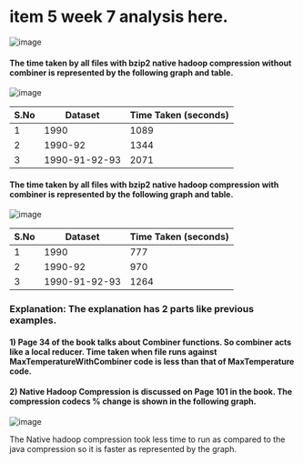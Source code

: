 # item 5 week 7 analysis here.


![image](https://cloud.githubusercontent.com/assets/25064372/24327844/1db26f5c-11a1-11e7-93f8-55e516c6ecb7.png)


#### The time taken by all files with bzip2 native hadoop compression without combiner is represented by the following graph and table.

![image](https://cloud.githubusercontent.com/assets/25064372/24327861/4450c64a-11a1-11e7-9ea8-c5806025fffd.png)


S.No | Dataset         | Time Taken (seconds)
---  | ---             | ---
1    | 1990            | 1089
2    | 1990-92         | 1344
3    | 1990-91-92-93   | 2071

#### The time taken by all files with bzip2 native hadoop compression with combiner is represented by the following graph and table.

![image](https://cloud.githubusercontent.com/assets/25064372/24327862/4c5c0548-11a1-11e7-9906-19a3667a0373.png)


S.No | Dataset         | Time Taken (seconds)
---  | ---             | ---
1    | 1990            | 777
2    | 1990-92         | 970
3    | 1990-91-92-93   | 1264


### Explanation: The explanation has 2 parts like previous examples.

#### 1) Page 34 of the book talks about Combiner functions. So combiner acts like a local reducer. Time taken when file runs against MaxTemperatureWithCombiner code is less than that of MaxTemperature code.

#### 2) Native Hadoop Compression is discussed on Page 101 in the book. The compression codecs % change is shown in the following graph.


![image](https://cloud.githubusercontent.com/assets/25064372/24327964/78105c64-11a3-11e7-819b-95e81852121a.png)

The Native hadoop compression took less time to run as compared to the java compression so it is faster as represented by the graph.





















